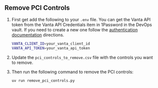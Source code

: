 ## Remove PCI Controls

1. First get add the following to your `.env` file. You can get the Vanta API token from the Vanta API Credentials item in
   1Password in the DevOps vault. If you need to create a new one follow the
   [authentication documentation](https://developer.vanta.com/docs/api-access-setup) directions.
    
    ```bash
   VANTA_CLIENT_ID=your_vanta_client_id
   VANTA_API_TOKEN=your_vanta_api_token
    ```
2. Update the `pci_controls_to_remove.csv` file with the controls you want to remove.
3. Then run the following command to remove the PCI controls:

    ```bash
    uv run remove_pci_controls.py
    ```